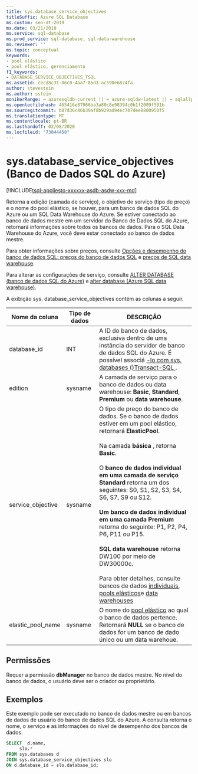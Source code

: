 ```yaml
---
title: sys.database_service_objectives
titleSuffix: Azure SQL Database
ms.custom: seo-dt-2019
ms.date: 03/21/2018
ms.service: sql-database
ms.prod_service: sql-database, sql-data-warehouse
ms.reviewer: ''
ms.topic: conceptual
keywords:
- pool elástico
- pool elástico, gerenciamento
f1_keywords:
- DATABASE_SERVICE_OBJECTIVES_TSQL
ms.assetid: cecd8c31-06c0-4aa7-85d3-ac590e6874fa
author: stevestein
ms.author: sstein
monikerRange: = azuresqldb-current || = azure-sqldw-latest || = sqlallproducts-allversions
ms.openlocfilehash: 465416e87966ba3a80c8e98394c0b1f2009f591b
ms.sourcegitcommit: b87d36c46b39af8b929ad94ec707dee8800950f5
ms.translationtype: MT
ms.contentlocale: pt-BR
ms.lasthandoff: 02/08/2020
ms.locfileid: "73844458"
---
```

# <a name="sysdatabase_service_objectives-azure-sql-database"></a>sys.database_service_objectives (Banco de Dados SQL do Azure)
[!INCLUDE[tsql-appliesto-xxxxxx-asdb-asdw-xxx-md](../../includes/tsql-appliesto-xxxxxx-asdb-asdw-xxx-md.md)]

Retorna a edição (camada de serviço), o objetivo de serviço (tipo de preço) e o nome do pool elástico, se houver, para um banco de dados SQL do Azure ou um SQL Data Warehouse do Azure. Se estiver conectado ao banco de dados mestre em um servidor do Banco de Dados SQL do Azure, retornará informações sobre todos os bancos de dados. Para o SQL Data Warehouse do Azure, você deve estar conectado ao banco de dados mestre.  
  
  
 Para obter informações sobre preços, consulte [Opções e desempenho do banco de dados SQL: preços do banco de dados SQL](https://azure.microsoft.com/pricing/details/sql-database/) e [preços de SQL data warehouse](https://azure.microsoft.com/pricing/details/sql-data-warehouse/).  
  
 Para alterar as configurações de serviço, consulte [ALTER DATABASE (banco de dados SQL do Azure)](../../t-sql/statements/alter-database-azure-sql-database.md) e [alter database (Azure SQL data warehouse)](https://docs.microsoft.com/sql/t-sql/statements/alter-database-transact-sql?view=azure-sqldw-latest).  
  
 A exibição sys. database_service_objectives contém as colunas a seguir.  
  
|Nome da coluna|Tipo de dados|DESCRIÇÃO|  
|-----------------|---------------|-----------------|  
|database_id|INT|A ID do banco de dados, exclusiva dentro de uma instância do servidor de banco de dados SQL do Azure. É possível associá [-lo com sys. databases &#40;&#41;Transact-SQL ](../../relational-databases/system-catalog-views/sys-databases-transact-sql.md).|  
|edition|sysname|A camada de serviço para o banco de dados ou data warehouse: **Basic**, **Standard**, **Premium** ou **data warehouse**.|  
|service_objective|sysname|O tipo de preço do banco de dados. Se o banco de dados estiver em um pool elástico, retornará **ElasticPool**.<br /><br /> Na camada **básica** , retorna **Basic**.<br /><br /> O **banco de dados individual em uma camada de serviço Standard** retorna um dos seguintes: S0, S1, S2, S3, S4, S6, S7, S9 ou S12.<br /><br /> **Um banco de dados individual em uma camada Premium** retorna do seguinte: P1, P2, P4, P6, P11 ou P15.<br /><br /> **SQL data warehouse** retorna DW100 por meio de DW30000c.<br /><br /> Para obter detalhes, consulte bancos de dados [individuais](/azure/sql-database/sql-database-dtu-resource-limits-single-databases/), [pools elásticos](/azure/sql-database/sql-database-dtu-resource-limits-elastic-pools/)e [data warehouses](/azure/sql-data-warehouse/what-is-a-data-warehouse-unit-dwu-cdwu/)|  
|elastic_pool_name|sysname|O nome do [pool elástico](https://azure.microsoft.com/documentation/articles/sql-database-elastic-pool/) ao qual o banco de dados pertence. Retornará **NULL** se o banco de dados for um banco de dado único ou um data warehoue.|  
  
## <a name="permissions"></a>Permissões  
 Requer a permissão **dbManager** no banco de dados mestre.  No nível do banco de dados, o usuário deve ser o criador ou proprietário.  
  
## <a name="examples"></a>Exemplos  
 Este exemplo pode ser executado no banco de dados mestre ou em bancos de dados de usuário do banco de dados SQL do Azure. A consulta retorna o nome, o serviço e as informações do nível de desempenho dos bancos de dados.  
  
```sql  
SELECT  d.name,   
     slo.*    
FROM sys.databases d   
JOIN sys.database_service_objectives slo    
ON d.database_id = slo.database_id;  
  
```  
  
  
